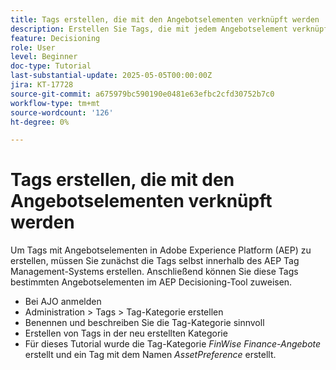 ```yaml
---
title: Tags erstellen, die mit den Angebotselementen verknüpft werden
description: Erstellen Sie Tags, die mit jedem Angebotselement verknüpft werden, um die Suche, Filterung und Anwendung von Regeln oder Strategien während der Personalisierung und Entscheidung zu erleichtern
feature: Decisioning
role: User
level: Beginner
doc-type: Tutorial
last-substantial-update: 2025-05-05T00:00:00Z
jira: KT-17728
source-git-commit: a675979bc590190e0481e63efbc2cfd30752b7c0
workflow-type: tm+mt
source-wordcount: '126'
ht-degree: 0%

---
```



# Tags erstellen, die mit den Angebotselementen verknüpft werden

Um Tags mit Angebotselementen in Adobe Experience Platform (AEP) zu erstellen, müssen Sie zunächst die Tags selbst innerhalb des AEP Tag Management-Systems erstellen. Anschließend können Sie diese Tags bestimmten Angebotselementen im AEP Decisioning-Tool zuweisen.

* Bei AJO anmelden
* Administration > Tags > Tag-Kategorie erstellen
* Benennen und beschreiben Sie die Tag-Kategorie sinnvoll
* Erstellen von Tags in der neu erstellten Kategorie
* Für dieses Tutorial wurde die Tag-Kategorie _FinWise Finance-Angebote_ erstellt und ein Tag mit dem Namen _AssetPreference_ erstellt.